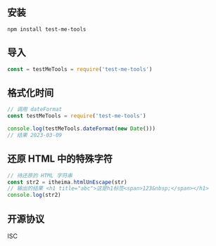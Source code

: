 ## 安装
```
npm install test-me-tools

```


## 导入
```js
const = testMeTools = require('test-me-tools')

```

## 格式化时间
```js
// 调用 dateFormat
const testMeTools = require('test-me-tools')

console.log(testMeTools.dateFormat(new Date()))
// 结果 2023-03-09

```

## 还原 HTML 中的特殊字符
```js
// 待还原的 HTML 字符串
const str2 = itheima.htmlUnEscape(str)
// 输出的结果 <h1 title="abc">这是h1标签<span>123&nbsp;</span></h1>
console.log(str2)
```

## 开源协议
ISC